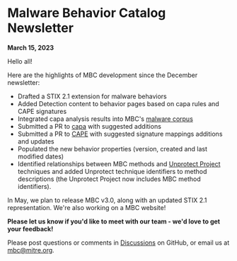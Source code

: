 # <a name="faq"></a>Malware Behavior Catalog Newsletter # 
**March 15, 2023**

Hello all!

Here are the highlights of MBC development since the December newsletter:

* Drafted a STIX 2.1 extension for malware behaviors
* Added Detection content to behavior pages based on capa rules and CAPE signatures
* Integrated capa analysis results into MBC's [malware corpus](../xample-malware/README.md)
* Submitted a PR to [capa]() with suggested additions
* Submitted a PR to [CAPE](https://github.com/kevoreilly/CAPEv2) with suggested signature mappings additions and updates
* Populated the new behavior properties (version, created and last modified dates)
* Identified relationships between MBC methods and [Unprotect Project](https://www.unprotect.it/) techniques and added Unprotect technique identifiers to method descriptions (the Unprotect Project now includes MBC method identifiers).

In May, we plan to release MBC v3.0, along with an updated STIX 2.1 representation. We're also working on a MBC website!

**Please let us know if you'd like to meet with our team - we'd love to get your feedback!**

Please post questions or comments in [Discussions](https://github.com/MBCProject/mbc-markdown/discussions) on GitHub, or email us at mbc@mitre.org. 
